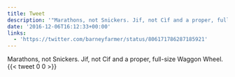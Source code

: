 ```yaml
---
title: Tweet
description: '"Marathons, not Snickers. Jif, not Cìf and a proper, full-size Waggon Wheel. "'
date: '2016-12-06T16:12:33+00:00'
links:
  - 'https://twitter.com/barneyfarmer/status/806171786287185921'
---
```

Marathons, not Snickers. Jif, not Cìf and a proper, full-size Waggon Wheel. 
      {{< tweet 0 0 >}}
    
